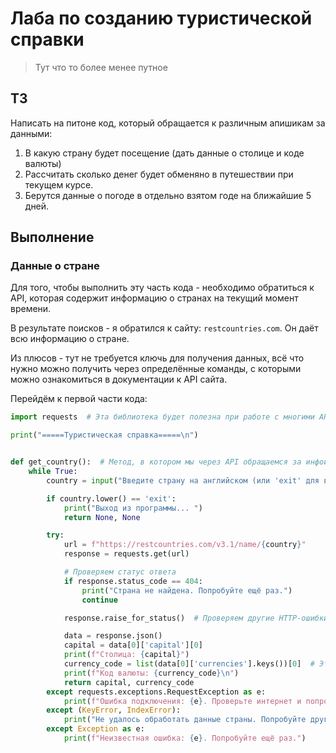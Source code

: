 # Лаба по созданию туристической справки
> Тут что то более менее путное
## ТЗ
Написать на питоне код, который обращается к различным апишикам за данными:
1. В какую страну будет посещение (дать данные о столице и коде валюты)
2. Рассчитать сколько денег будет обменяно в путешествии при текущем курсе.
3. Берутся данные о погоде в отдельно взятом годе на ближайшие 5 дней.
## Выполнение
### Данные о стране
Для того, чтобы выполнить эту часть кода - необходимо обратиться к API, которая содержит информацию о странах на текущий момент времени. 

В результате поисков - я обратился к сайту: `restcountries.com`. Он даёт всю информацию о стране.

Из плюсов - тут не требуется ключь для получения данных, всё что нужно можно получить через определённые команды, с которыми можно ознакомиться в документации к API сайта.

Перейдём к первой части кода: 
```py
import requests  # Эта библиотека будет полезна при работе с многими API 

print("=====Туристическая справка=====\n")


def get_country():  # Метод, в котором мы через API обращаемся за инфой по странам
    while True:
        country = input("Введите страну на английском (или 'exit' для выхода): ").strip()

        if country.lower() == 'exit':
            print("Выход из программы... ")
            return None, None

        try:
            url = f"https://restcountries.com/v3.1/name/{country}"
            response = requests.get(url)

            # Проверяем статус ответа
            if response.status_code == 404:
                print("Страна не найдена. Попробуйте ещё раз.")
                continue

            response.raise_for_status()  # Проверяем другие HTTP-ошибки

            data = response.json()
            capital = data[0]['capital'][0]
            print(f"Столица: {capital}")
            currency_code = list(data[0]['currencies'].keys())[0]  # Эту команду следует запомнить, так как именно она даёт код валюты
            print(f"Код валюты: {currency_code}\n")
            return capital, currency_code
        except requests.exceptions.RequestException as e:
            print(f"Ошибка подключения: {e}. Проверьте интернет и попробуйте ещё раз.")
        except (KeyError, IndexError):
            print("Не удалось обработать данные страны. Попробуйте другое название.")  # Эта ситуация актуальна для Китая (КНР)
        except Exception as e:
            print(f"Неизвестная ошибка: {e}. Попробуйте ещё раз.")

```
